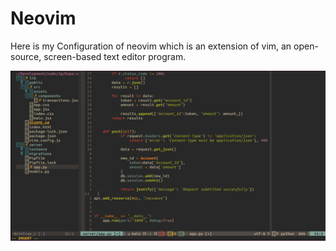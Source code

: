 # Neovim

Here is my Configuration of neovim which is an extension of vim, an open-source, screen-based text editor program.

![Post request](image.png)


